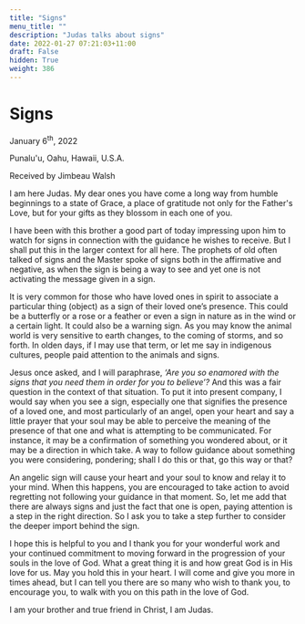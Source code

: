 ```yaml
---
title: "Signs"
menu_title: ""
description: "Judas talks about signs"
date: 2022-01-27 07:21:03+11:00
draft: False
hidden: True
weight: 386
---
```

# Signs

January 6<sup>th</sup>, 2022

Punalu'u, Oahu, Hawaii, U.S.A.

Received by Jimbeau Walsh   



I am here Judas. My dear ones you have come a long way from humble beginnings to a state of Grace, a place of gratitude not only for the Father's Love, but for your gifts as they blossom in each one of you.
 
I have been with this brother a good part of today impressing upon him to watch for signs in connection with the guidance he wishes to receive.  But I shall put this in the larger context for all here. The prophets of old often talked of signs and the Master spoke of signs both in the affirmative and negative, as when the sign is being a way to see and yet one is not activating the message given in a sign. 

It is very common for those who have loved ones in spirit to associate a particular thing (object) as a sign of their loved one’s presence. This could be a butterfly or a rose or a feather or even a sign in nature as in the wind or a certain light. It could also be a warning sign. As you may know the animal world is very sensitive to earth changes, to the coming of storms, and so forth. In olden days, if I may use that term, or let me say in indigenous cultures, people paid attention to the animals and signs.
 
Jesus once asked, and I will paraphrase, *‘Are you so enamored with the signs that you need them in order for you to believe’?* And this was a fair question in the context of that situation. To put it into present company, I would say when you see a sign, especially one that signifies the presence of a loved one, and most particularly of an angel, open your heart and say a little prayer that your soul may be able to perceive the meaning of the presence of that one and what is attempting to be communicated. For instance, it may be a confirmation of something you wondered about, or it may be a direction in which take. A way to follow guidance about something you were considering, pondering; shall I do this or that, go this way or that? 

An angelic sign will cause your heart and your soul to know and relay it to your mind. When this happens, you are encouraged to take action to avoid regretting not following your guidance in that moment. So, let me add that there are always signs and just the fact that one is open, paying attention is a step in the right direction. So I ask you to take a step further to consider the deeper import behind the sign. 

I hope this is helpful to you and I thank you for your wonderful work and your continued commitment to moving forward in the progression of your souls in the love of God. What a great thing it is and how great God is in His love for us. May you hold this in your heart. I will come and give you more in times ahead, but I can tell you there are so many who wish to thank you, to encourage you, to walk with you on this path in the love of God.

I am your brother and true friend in Christ, I am Judas. 